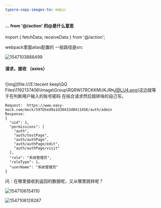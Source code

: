 ```yaml
---
typora-copy-images-to: mdpic
---
```






####  ...  from '@/action' 的@是什么意思  

import { fetchData, receiveData } from '@/action';

webpack里面alias配置的 一般路径是src 

![1547103888499](F:\Github\react-admin\mdpic/1547103888499.png)



####  请求，接收  （axios）

~~~

~~~





![img](file:///E:\tecent keep\QQ Files\1192137406\Image\Group\RQRW]7RCKKMUKJR`M`J@LU4.png)这边就等于在判断用户输入的账号密码 在结合请求然后跳转啥的自己写。 

~~~
Request:  https://www.easy-mock.com/mock/597b5ed9a1d30433d8411456/auth/admin
Response:
{
  "uid": 1,
  "permissions": [
    "auth",
    "auth/testPage",
    "auth/authPage",
    "auth/authPage/edit",
    "auth/authPage/visit"
  ],
  "role": "系统管理员",
  "roleType": 1,
  "userName": "系统管理员"
}
~~~

问：在哪里接收到返回的数据呢，又从哪里跳转呢？



![1547106154110](F:\Github\react-admin\mdpic\1547106154110.png)

![1547106128287](F:\Github\react-admin\mdpic\1547106128287.png)





